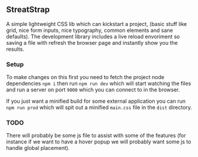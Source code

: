## StreatStrap

A simple lightweight CSS lib which can kickstart a project, (basic stuff like grid, nice form inputs, nice typography, common elements and sane defaults). The development library includes a live reload envoriment so saving a file with refresh the browser page and instantly show you the results.

### Setup

To make changes on this first you need to fetch the project node dependencies `npm i` then run `npm run dev` which will start watching the files and run a server on port `9000` which you can connect to in the browser.

If you just want a minified build for some external application you can run `npm run prod` which will spit out a minified `main.css` file in the `dist` directory.

### TODO

There will probably be some js file to assist with some of the features (for instance if we want to have a hover popup we will probably want some js to handle global placement).